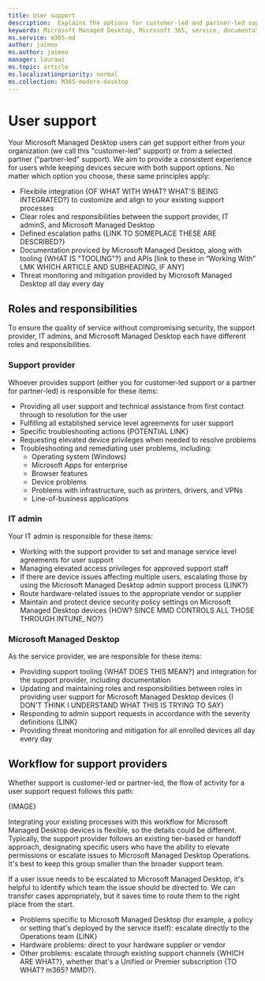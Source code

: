 ```yaml
---
title: User support
description:  Explains the options for customer-led and partner-led support.
keywords: Microsoft Managed Desktop, Microsoft 365, service, documentation
ms.service: m365-md
author: jaimeo
ms.author: jaimeo
manager: laurawi
ms.topic: article
ms.localizationpriority: normal
ms.collection: M365-modern-desktop
---
```


# User support

Your Microsoft Managed Desktop users can get support either from your organization (we call this "customer-led" support) or from a selected partner ("partner-led" support). We aim to provide a consistent experience for users while keeping devices secure with both support options. No matter which option you choose, these same principles apply: 

- Flexibile integration {OF WHAT WITH WHAT? WHAT'S BEING INTEGRATED?} to customize and align to your existing support processes 
- Clear roles and responsibilities between the support provider, IT adminS, and Microsoft Managed Desktop 
- Defined escalation paths {LINK TO SOMEPLACE THESE ARE DESCRIBED?}
- Documentation proviced by Microsoft Managed Desktop, along with tooling {WHAT IS "TOOLING"?} and APIs [link to these in “Working With” LMK WHICH ARTICLE AND SUBHEADING, IF ANY] 
- Threat monitoring and mitigation provided by Microsoft Managed Desktop all day every day

## Roles and responsibilities

To ensure the quality of service without compromising security, the support provider, IT admins, and Microsoft Managed Desktop each have different roles and responsibilities.

### Support provider

Whoever provides support (either you for customer-led support or a partner for partner-led) is responsible for these items:

- Providing all user support and technical assistance from first contact through to resolution for the user
- Fulfilling all established service level agreements for user support
- Specific troubleshooting actions {POTENTIAL LINK}
- Requesting elevated device privileges when needed to resolve problems
- Troubleshooting and remediating user problems, including:
    - Operating system (Windows)
    - Microsoft Apps for enterprise
    - Browser features
    - Device problems
    - Problems with infrastructure, such as printers, drivers, and VPNs
    - Line-of-business applications

### IT admin

Your IT admin is responsible for these items:

- Working with the support provider to set and manage service level agreements for user support
- Managing elevated access privileges for approved support staff
- If there are device issues affecting multiple users, escalating those by using the Microsoft Managed Desktop admin support process {LINK?}
- Route hardware-related issues to the appropriate vendor or supplier
- Maintain and protect device security policy settings on Microsoft Managed Desktop devices {HOW? SINCE MMD CONTROLS ALL THOSE THROUGH INTUNE, NO?}

### Microsoft Managed Desktop

As the service provider, we are responsible for these items:

- Providing support tooling {WHAT DOES THIS MEAN?} and integration for the support provider, including documentation
- Updating and maintaining roles and responsibilities between roles in providing user support for Microsoft Managed Desktop devices {I DON'T THINK I UNDERSTAND WHAT THIS IS TRYING TO SAY}
- Responding to admin support requests in accordance with the severity definitions {LINK}
- Providing threat monitoring and mitigation for all enrolled devices all day every day

## Workflow for support providers

Whether support is customer-led or partner-led, the flow of activity for a user support request follows this path:

{IMAGE}

Integrating your existing processes with this workflow for Microsoft Managed Desktop devices is flexible, so the details could be different. Typically, the support provider follows an existing tier-based or handoff approach, designating specific users who have the ability to elevate permissions or escalate issues to Microsoft Managed Desktop Operations. It's best to keep this group smaller than the broader support team.

If a user issue needs to be escalated to Microsoft Managed Desktop, it's helpful to identify which team the issue should be directed to. We can transfer cases appropriately, but it saves time to route them to the right place from the start.

- Problems specific to Microsoft Managed Desktop (for example, a policy or setting that's deployed by the service itself): escalate directly to the Operations team {LINK}
- Hardware problems: direct to your hardware supplier or vendor
- Other problems: escalate through existing support channels {WHICH ARE WHAT?}, whether that's a Unified or Premier subscription {TO WHAT? m365? MMD?}.
